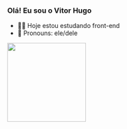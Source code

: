 ### Olá! Eu sou o Vitor Hugo

- 🐱‍💻 Hoje estou estudando front-end
- 🙂 Pronouns: ele/dele

<div> 
  <a href="https://github.com/VitinBF/github-readme-stats">
  <img height="180cm" src="https://github-readme-stats.vercel.app/api/top-langs/?username=VitinBF&layout=compact"/>
</div>
